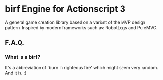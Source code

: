 # birf Engine for Actionscript 3

A general game creation library based on a variant of the MVP design pattern. Inspired by modern frameworks such as: RobotLegs and PureMVC.

## F.A.Q.

### What is a birf?

It's a abbreviation of 'burn in righteous fire' which might seem very random. And it is. :)
